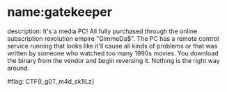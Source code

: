 # name:gatekeeper
description: It's a media PC! All fully purchased through the online subscription revolution empire "GimmeDa$". The PC has a remote control service running that looks like it'll cause all kinds of problems or that was written by someone who watched too many 1990s movies. You download the binary from the vendor and begin reversing it. Nothing is the right way around.

#flag: CTF{I_g0T_m4d_sk1lLz}